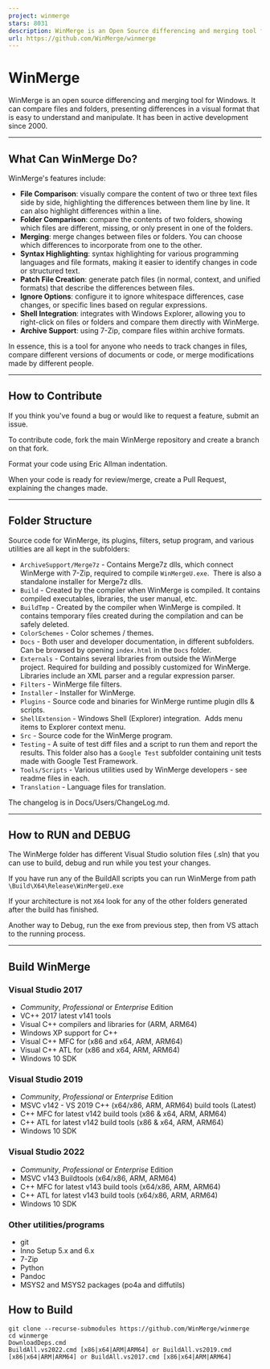 ```yaml
---
project: winmerge
stars: 8031
description: WinMerge is an Open Source differencing and merging tool for Windows. WinMerge can compare both folders and files, presenting differences in a visual text format that is easy to understand and handle.
url: https://github.com/WinMerge/winmerge
---
```


WinMerge
========

WinMerge is an open source differencing and merging tool for Windows. It can compare files and folders, presenting differences in a visual format that is easy to understand and manipulate. It has been in active development since 2000.

* * *

What Can WinMerge Do?
---------------------

WinMerge's features include:

-   **File Comparison**: visually compare the content of two or three text files side by side, highlighting the differences between them line by line. It can also highlight differences within a line.
-   **Folder Comparison**: compare the contents of two folders, showing which files are different, missing, or only present in one of the folders.
-   **Merging**: merge changes between files or folders. You can choose which differences to incorporate from one to the other.
-   **Syntax Highlighting**: syntax highlighting for various programming languages and file formats, making it easier to identify changes in code or structured text.
-   **Patch File Creation**: generate patch files (in normal, context, and unified formats) that describe the differences between files.
-   **Ignore Options**: configure it to ignore whitespace differences, case changes, or specific lines based on regular expressions.
-   **Shell Integration**: integrates with Windows Explorer, allowing you to right-click on files or folders and compare them directly with WinMerge.
-   **Archive Support**: using 7-Zip, compare files within archive formats.

In essence, this is a tool for anyone who needs to track changes in files, compare different versions of documents or code, or merge modifications made by different people.

* * *

How to Contribute
-----------------

If you think you've found a bug or would like to request a feature, submit an issue.

To contribute code, fork the main WinMerge repository and create a branch on that fork.

Format your code using Eric Allman indentation.

When your code is ready for review/merge, create a Pull Request, explaining the changes made.

* * *

Folder Structure
----------------

Source code for WinMerge, its plugins, filters, setup program, and various utilities are all kept in the subfolders:

-   `ArchiveSupport/Merge7z` - Contains Merge7z dlls, which connect WinMerge with 7-Zip, required to compile `WinMergeU.exe`.  There is also a standalone installer for Merge7z dlls.
-   `Build` - Created by the compiler when WinMerge is compiled. It contains compiled executables, libraries, the user manual, etc.
-   `BuildTmp` - Created by the compiler when WinMerge is compiled. It contains temporary files created during the compilation and can be safely deleted.
-   `ColorSchemes` - Color schemes / themes.
-   `Docs` - Both user and developer documentation, in different subfolders. Can be browsed by opening `index.html` in the `Docs` folder.
-   `Externals` - Contains several libraries from outside the WinMerge project. Required for building and possibly customized for WinMerge. Libraries include an XML parser and a regular expression parser.
-   `Filters` - WinMerge file filters.
-   `Installer` - Installer for WinMerge.
-   `Plugins` - Source code and binaries for WinMerge runtime plugin dlls & scripts.
-   `ShellExtension` - Windows Shell (Explorer) integration.  Adds menu items to Explorer context menu.
-   `Src` - Source code for the WinMerge program.
-   `Testing` - A suite of test diff files and a script to run them and report the results. This folder also has a `Google Test` subfolder containing unit tests made with Google Test Framework.
-   `Tools/Scripts` - Various utilities used by WinMerge developers - see readme files in each.
-   `Translation` - Language files for translation.

The changelog is in Docs/Users/ChangeLog.md.

* * *

How to RUN and DEBUG
--------------------

The WinMerge folder has different Visual Studio solution files (.sln) that you can use to build, debug and run while you test your changes.

If you have run any of the BuildAll scripts you can run WinMerge from path `\Build\X64\Release\WinMergeU.exe`

If your architecture is not `X64` look for any of the other folders generated after the build has finished.

Another way to Debug, run the exe from previous step, then from VS attach to the running process.

* * *

Build WinMerge
--------------

### Visual Studio 2017

-   _Community_, _Professional_ or _Enterprise_ Edition
-   VC++ 2017 latest v141 tools
-   Visual C++ compilers and libraries for (ARM, ARM64)
-   Windows XP support for C++
-   Visual C++ MFC for (x86 and x64, ARM, ARM64)
-   Visual C++ ATL for (x86 and x64, ARM, ARM64)
-   Windows 10 SDK

### Visual Studio 2019

-   _Community_, _Professional_ or _Enterprise_ Edition
-   MSVC v142 - VS 2019 C++ (x64/x86, ARM, ARM64) build tools (Latest)
-   C++ MFC for latest v142 build tools (x86 & x64, ARM, ARM64)
-   C++ ATL for latest v142 build tools (x86 & x64, ARM, ARM64)
-   Windows 10 SDK

### Visual Studio 2022

-   _Community_, _Professional_ or _Enterprise_ Edition
-   MSVC v143 Buildtools (x64/x86, ARM, ARM64)
-   C++ MFC for latest v143 build tools (x64/x86, ARM, ARM64)
-   C++ ATL for latest v143 build tools (x64/x86, ARM, ARM64)
-   Windows 10 SDK

### Other utilities/programs

-   git
-   Inno Setup 5.x and 6.x
-   7-Zip
-   Python
-   Pandoc
-   MSYS2 and MSYS2 packages (po4a and diffutils)

How to Build
------------

```
git clone --recurse-submodules https://github.com/WinMerge/winmerge
cd winmerge
DownloadDeps.cmd
BuildAll.vs2022.cmd [x86|x64|ARM|ARM64] or BuildAll.vs2019.cmd [x86|x64|ARM|ARM64] or BuildAll.vs2017.cmd [x86|x64|ARM|ARM64]
```
